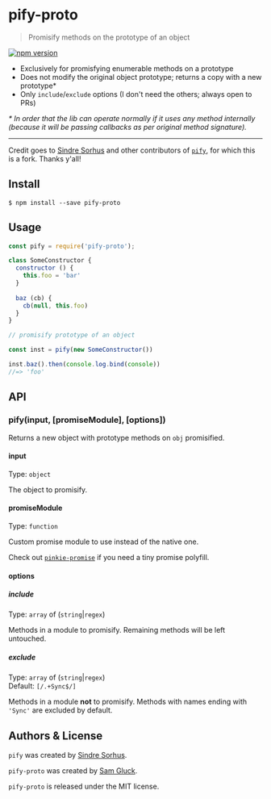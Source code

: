 # pify-proto

> Promisify methods on the prototype of an object

<a href="http://badge.fury.io/js/pify-proto"><img alt="npm version" src="https://badge.fury.io/js/pify-proto.svg"></a>

- Exclusively for promisfying enumerable methods on a prototype
- Does not modify the original object prototype; returns a copy with a new prototype*
- Only `include`/`exclude` options (I don't need the others; always open to PRs)

_* In order that the lib can operate normally if it uses any method internally
(because it will be passing callbacks as per original method signature)._

---

Credit goes to [Sindre Sorhus](http://sindresorhus.com)
and other contributors of [`pify`](https://github.com/sindresorhus/pify),
for which this is a fork. Thanks y'all!

## Install

```
$ npm install --save pify-proto
```

## Usage

```js
const pify = require('pify-proto');

class SomeConstructor {
  constructor () {
    this.foo = 'bar'
  }
  
  baz (cb) {
    cb(null, this.foo)
  }
}

// promisify prototype of an object

const inst = pify(new SomeConstructor())

inst.baz().then(console.log.bind(console))
//=> 'foo'
```

## API

### pify(input, [promiseModule], [options])

Returns a new object with prototype methods on `obj` promisified.

#### input

Type: `object`

The object to promisify.

#### promiseModule

Type: `function`

Custom promise module to use instead of the native one.

Check out [`pinkie-promise`](https://github.com/floatdrop/pinkie-promise) if you need a tiny promise polyfill.

#### options

##### include

Type: `array` of (`string`|`regex`)

Methods in a module to promisify. Remaining methods will be left untouched.

##### exclude

Type: `array` of (`string`|`regex`)<br>
Default: `[/.+Sync$/]`

Methods in a module **not** to promisify. Methods with names ending with `'Sync'` are excluded by default.

## Authors & License

`pify` was created by [Sindre Sorhus](http://sindresorhus.com).

`pify-proto` was created by [Sam Gluck](https://twitter.com/sdgluck).

`pify-proto` is released under the MIT license.
